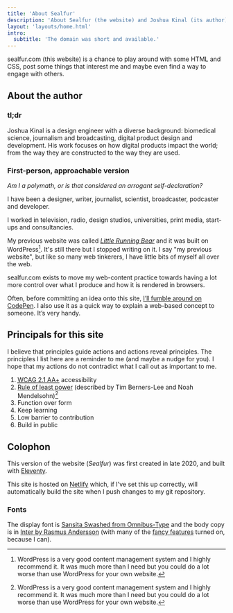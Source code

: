 ```yaml
---
title: 'About Sealfur'
description: 'About Sealfur (the website) and Joshua Kinal (its author).'
layout: 'layouts/home.html'
intro:
  subtitle: 'The domain was short and available.'
---
```


<!-- Find information about designer, writer, broadcaster, podcaster and eternal dilettante, Joshua Kinal. -->

sealfur.com (this website) is a chance to play around with some HTML and CSS, post some things that interest me and maybe even find a way to engage with others.

## About the author

### tl;dr

Joshua Kinal is a design engineer with a diverse background: biomedical
science, journalism and broadcasting, digital product design and
development. His work focuses on how digital products impact the world;
from the way they are constructed to the way they are used.

### First-person, approachable version

_Am I a polymath, or is that considered an arrogant self-declaration?_

I have been a designer, writer, journalist, scientist, broadcaster, podcaster and developer.

I worked in television, radio, design studios, universities, print media, start-ups and consultancies.

My previous website was called [_Little Running Bear_](https://littlerunningbear.com) and it was built on WordPress[^1]. It's still there but I stopped writing on it. I say "my previous website", but like so many web tinkerers, I have little bits of myself all over the web.

sealfur.com exists to move my web-content practice towards having a lot more control over what I produce and how it is rendered in browsers.

Often, before committing an idea onto this site, [I’ll fumble around on CodePen](https://codepen.io/sealfur). I also use it as a quick way to explain a web-based concept to someone. It’s very handy.

## Principals for this site

I believe that principles guide actions and actions reveal principles. The principles I list here are a reminder to me (and maybe a nudge for you). I hope that my actions do not contradict what I call out as important to me.

1. [<abbr title="Web Content Accessibility Guidelines">WCAG</abbr> 2.1 AA+](https://www.w3.org/WAI/WCAG21/quickref/) accessibility
2. [Rule of least power](https://www.w3.org/2001/tag/doc/leastPower.html) (described by Tim Berners-Lee and Noah Mendelsohn)[^1]
3. Function over form
4. Keep learning
5. Low barrier to contribution
6. Build in public

## Colophon

This version of the website (_Sealfur_) was first created in late 2020, and built with [Eleventy](https://www.11ty.dev/). 

This site is hosted on [Netlify](https://www.netlify.com/) which, if I've set this up correctly, will automatically build the site when I push changes to my git repository.

### Fonts
The display font is [Sansita Swashed from Omnibus-Type](https://www.omnibus-type.com/fonts/sansita-swashed/) and the body copy is in [Inter by Rasmus Andersson](https://rsms.me/inter/) (with many of the [fancy features](https://rsms.me/inter/#features) turned on, because I can).


[^1]: WordPress is a very good content management system and I highly recommend it. It was much more than I need but you could do a lot worse than use WordPress for your own website.